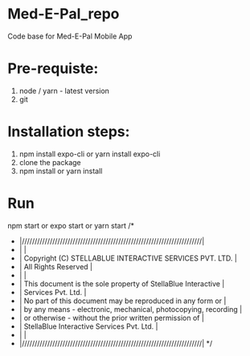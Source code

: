# Med-E-Pal_repo
  Code base for Med-E-Pal Mobile App

# Pre-requiste:
  1. node / yarn - latest version
  2. git

# Installation steps:
  1. npm install expo-cli   or   yarn install expo-cli
  2. clone the package
  3. npm install      or      yarn install

# Run
  npm start or expo start or yarn start
/*
* |///////////////////////////////////////////////////////////////////////|
* |                                                                       |
* | Copyright (C) STELLABLUE INTERACTIVE SERVICES PVT. LTD.               |
* | All Rights Reserved                                                   |
* |                                                                       |
* | This document is the sole property of StellaBlue Interactive          |
* | Services Pvt. Ltd.                                                    |
* | No part of this document may be reproduced in any form or             |
* | by any means - electronic, mechanical, photocopying, recording        |
* | or otherwise - without the prior written permission of                |
* | StellaBlue Interactive Services Pvt. Ltd.                             |
* |                                                                       |
* |///////////////////////////////////////////////////////////////////////|
*/